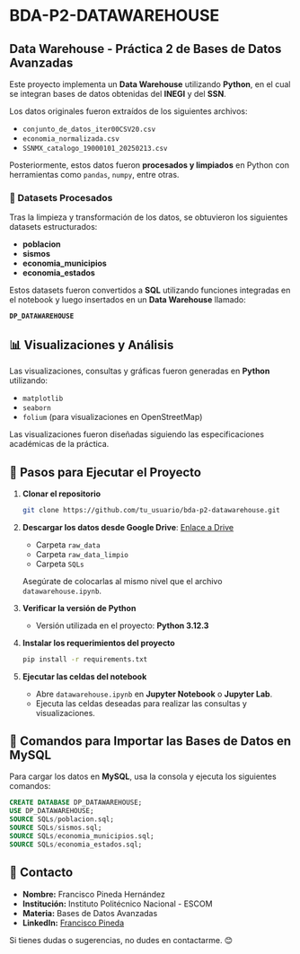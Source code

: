 # BDA-P2-DATAWAREHOUSE

## Data Warehouse - Práctica 2 de Bases de Datos Avanzadas

Este proyecto implementa un **Data Warehouse** utilizando **Python**, en el cual se integran bases de datos obtenidas del **INEGI** y del **SSN**.

Los datos originales fueron extraídos de los siguientes archivos:
- `conjunto_de_datos_iter00CSV20.csv`
- `economia_normalizada.csv`
- `SSNMX_catalogo_19000101_20250213.csv`

Posteriormente, estos datos fueron **procesados y limpiados** en Python con herramientas como `pandas`, `numpy`, entre otras.

### 📂 Datasets Procesados
Tras la limpieza y transformación de los datos, se obtuvieron los siguientes datasets estructurados:
- **poblacion**
- **sismos**
- **economia_municipios**
- **economia_estados**

Estos datasets fueron convertidos a **SQL** utilizando funciones integradas en el notebook y luego insertados en un **Data Warehouse** llamado:

**`DP_DATAWAREHOUSE`**

## 📊 Visualizaciones y Análisis
Las visualizaciones, consultas y gráficas fueron generadas en **Python** utilizando:
- `matplotlib`
- `seaborn`
- `folium` (para visualizaciones en OpenStreetMap)

Las visualizaciones fueron diseñadas siguiendo las especificaciones académicas de la práctica.

## 🚀 Pasos para Ejecutar el Proyecto

1. **Clonar el repositorio**
   ```bash
   git clone https://github.com/tu_usuario/bda-p2-datawarehouse.git
   ```
2. **Descargar los datos desde Google Drive**: [Enlace a Drive](https://drive.google.com/drive/folders/1cA1QMhuDvF5LAtu3wX5zY4jkewegi0oj?usp=sharing)
   - Carpeta `raw_data`
   - Carpeta `raw_data_limpio`
   - Carpeta `SQLs`
   
   Asegúrate de colocarlas al mismo nivel que el archivo `datawarehouse.ipynb`.

3. **Verificar la versión de Python**
   - Versión utilizada en el proyecto: **Python 3.12.3** 

4. **Instalar los requerimientos del proyecto**
   ```bash
   pip install -r requirements.txt
   ```

5. **Ejecutar las celdas del notebook**
   - Abre `datawarehouse.ipynb` en **Jupyter Notebook** o **Jupyter Lab**.
   - Ejecuta las celdas deseadas para realizar las consultas y visualizaciones.

## 📌 Comandos para Importar las Bases de Datos en MySQL
Para cargar los datos en **MySQL**, usa la consola y ejecuta los siguientes comandos:
```sql
CREATE DATABASE DP_DATAWAREHOUSE;
USE DP_DATAWAREHOUSE;
SOURCE SQLs/poblacion.sql;
SOURCE SQLs/sismos.sql;
SOURCE SQLs/economia_municipios.sql;
SOURCE SQLs/economia_estados.sql;
```

## 📧 Contacto
- **Nombre:** Francisco Pineda Hernández
- **Institución:** Instituto Politécnico Nacional - ESCOM
- **Materia:** Bases de Datos Avanzadas
- **LinkedIn:** [Francisco Pineda](https://www.linkedin.com/in/pinedah/)

Si tienes dudas o sugerencias, no dudes en contactarme. 😊

